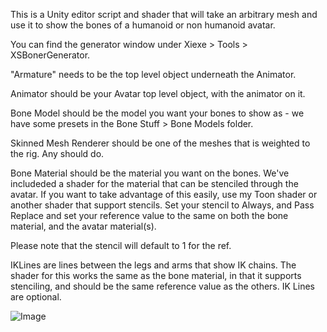 This is a Unity editor script and shader that will take an arbitrary mesh and use it to show the bones of a humanoid or non humanoid avatar.

You can find the generator window under Xiexe > Tools > XSBonerGenerator.

"Armature" needs to be the top level object underneath the Animator.

Animator should be your Avatar top level object, with the animator on it.

Bone Model should be the model you want your bones to show as - we have some presets in the Bone Stuff > Bone Models folder.

Skinned Mesh Renderer should be one of the meshes that is weighted to the rig. Any should do.

Bone Material should be the material you want on the bones. We've includeded a shader for the material that can be stenciled through the avatar. If you want to take advantage of this easily, use my Toon shader or another shader that support stencils. Set your stencil to Always, and Pass Replace and set your reference value to the same on both the bone material, and the avatar material(s).

Please note that the stencil will default to 1 for the ref.

IKLines are lines between the legs and arms that show IK chains. The shader for this works the same as the bone material, in that it supports stenciling, and should be the same reference value as the others. IK Lines are optional.



![Image](https://i.imgur.com/yb9taGz.jpg)
